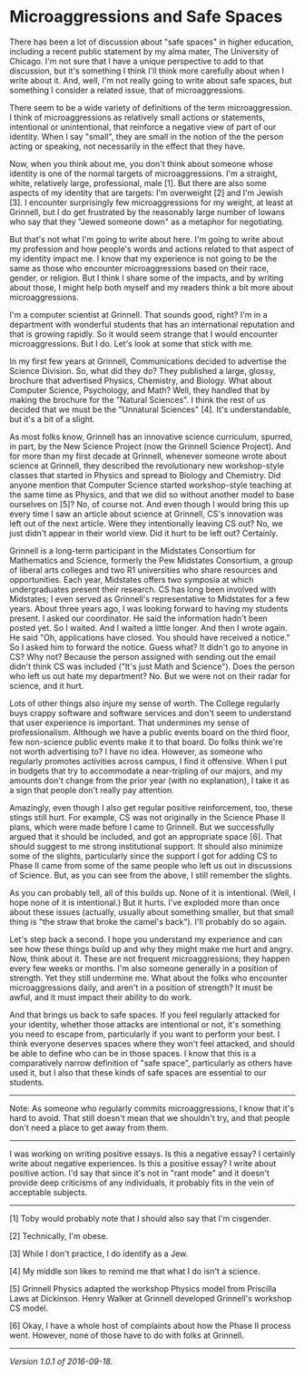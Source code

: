 Microaggressions and Safe Spaces
================================

There has been a lot of discussion about "safe spaces" in higher
education, including a recent public statement by my alma mater, The
University of Chicago.  I'm not sure that I have a unique perspective
to add to that discussion, but it's something I think I'll think more
carefully about when I write about it.  And, well, I'm not really going
to write about safe spaces, but something I consider a related issue,
that of microaggressions.

There seem to be a wide variety of definitions of the term microaggression.
I think of microaggressions as relatively small actions or statements,
intentional or unintentional, that reinforce a negative view of part of
our identity.  When I say "small", they are small in the notion of the the
person acting or speaking, not necessarily in the effect that they have.

Now, when you think about me, you don't think about someone whose identity
is one of the normal targets of microaggressions.  I'm a straight, white,
relatively large, professional, male [1].  But there are also some aspects
of my identity that are targets: I'm overweight [2] and I'm Jewish [3].
I encounter surprisingly few microaggressions for my weight, at least at
Grinnell, but I do get frustrated by the reasonably large number of Iowans
who say that they "Jewed someone down" as a metaphor for negotiating.

But that's not what I'm going to write about here.  I'm going to
write about my profession and how people's words and actions related
to that aspect of my identity impact me.  I know that my experience is
not going to be the same as those who encounter microaggressions based
on their race, gender, or religion.  But I think I share some of the
impacts, and by writing about those, I might help both myself and my
readers think a bit more about microaggressions.

I'm a computer scientist at Grinnell.  That sounds good, right?  I'm in a
department with wonderful students that has an international reputation
and that is growing rapidly.  So it would seem strange that I would
encounter microaggressions.  But I do.  Let's look at some that stick
with me.

In my first few years at Grinnell, Communications decided to advertise
the Science Division.  So, what did they do?  They published a large,
glossy, brochure that advertised Physics, Chemistry, and Biology.
What about Computer Science, Psychology, and Math?  Well, they handled
that by making the brochure for the "Natural Sciences".  I think
the rest of us decided that we must be the "Unnatural Sciences" [4].
It's understandable, but it's a bit of a slight.

As most folks know, Grinnell has an innovative science curriculum,
spurred, in part, by the New Science Project (now the Grinnell Science
Project).  And for more than my first decade at Grinnell, whenever someone
wrote about science at Grinnell, they described the revolutionary new
workshop-style classes that started in Physics and spread to Biology
and Chemistry.  Did anyone mention that Computer Science started
workshop-style teaching at the same time as Physics, and that we did
so without another model to base ourselves on [5]?  No, of course not.
And even though I would bring this up every time I saw an article about
science at Grinnell, CS's innovation was left out of the next article.
Were they intentionally leaving CS out?  No, we just didn't appear in
their world view.  Did it hurt to be left out?  Certainly.

Grinnell is a long-term participant in the Midstates Consortium for
Mathematics and Science, formerly the Pew Midstates Consortium, a group
of liberal arts colleges and two R1 universities who share resources
and opportunities.  Each year, Midstates offers two symposia at which
undergraduates present their research.  CS has long been involved with
Midstates; I even served as Grinnell's representative to Midstates for
a few years.  About three years ago, I was looking forward to having my
students present.  I asked our coordinator.  He said the information
hadn't been posted yet.  So I waited.  And I waited a little longer.
And then I wrote again.  He said "Oh, applications have closed.  You
should have received a notice."  So I asked him to forward the notice.
Guess what?  It didn't go to anyone in CS?  Why not?  Because the
person assigned with sending out the email didn't think CS was included
("It's just Math and Science").  Does the person who left us out hate my
department?  No.  But we were not on their radar for science, and it hurt.

Lots of other things also injure my sense of worth.  The College
regularly buys crappy software and software services and don't seem
to understand that user experience is important.  That undermines my
sense of professionalism.  Although we have a public events board on
the third floor, few non-science public events make it to that board.
Do folks think we're not worth advertising to?  I have no idea.
However, as someone who regularly promotes activities across campus,
I find it offensive.  When I put in budgets that try to accommodate
a near-tripling of our majors, and my amounts don't change from the
prior year (with no explanation), I take it as a sign that people don't
really pay attention.

Amazingly, even though I also get regular positive reinforcement, too,
these stings still hurt.  For example, CS was not originally in
the Science Phase II plans, which were made before I came to Grinnell.
But we successfully argued that it should be included, and got an
appropriate space [6].  That should suggest to me strong institutional
support.  It should also minimize some of the slights, particularly
since the support I got for adding CS to Phase II came from some of the 
same people who left us out in discussions of Science.  But, as you can
see from the above, I still remember the slights.

As you can probably tell, all of this builds up.  None of it is
intentional.  (Well, I hope none of it is intentional.)  But it hurts.
I've exploded more than once about these issues (actually, usually about
something smaller, but that small thing is "the straw that broke the
camel's back").  I'll probably do so again.  

Let's step back a second.  I hope you understand my experience and
can see how these things build up and why they might make me hurt and
angry.  Now, think about it.  These are not frequent microaggressions;
they happen every few weeks or months.  I'm also someone generally in a
position of strength.  Yet they still undermine me.  What about the
folks who encounter microaggressions daily, and aren't in a position
of strength?  It must be awful, and it must impact their ability to
do work.

And that brings us back to safe spaces.  If you feel regularly attacked
for your identity, whether those attacks are intentional or not,
it's something you need to escape from, particularly if you want to
perform your best.  I think everyone deserves spaces where they won't
feel attacked, and should be able to define who can be in those spaces.
I know that this is a comparatively narrow definition of "safe space",
particularly as others have used it, but I also that these kinds of safe
spaces are essential to our students.

---

Note: As someone who regularly commits microaggressions, I know that
it's hard to avoid.  That still doesn't mean that we shouldn't try,
and that people don't need a place to get away from them.

---

I was working on writing positive essays.  Is this a negative essay?  I
certainly write about negative experiences.  Is this a positive essay?
I write about positive action.  I'd say that since it's not in "rant mode" 
and it doesn't provide deep criticisms of any individuals, it probably
fits in the vein of acceptable subjects.

---

[1] Toby would probably note that I should also say that I'm cisgender.

[2] Technically, I'm obese.

[3] While I don't practice, I do identify as a Jew.

[4] My middle son likes to remind me that what I do isn't a science.

[5] Grinnell Physics adapted the workshop Physics model from Priscilla
Laws at Dickinson.  Henry Walker at Grinnell developed Grinnell's workshop
CS model.

[6] Okay, I have a whole host of complaints about how the Phase II
process went.  However, none of those have to do with folks at Grinnell.

---

*Version 1.0.1 of 2016-09-18.*
